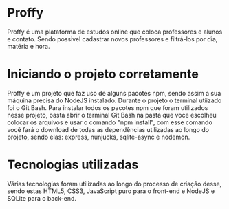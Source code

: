 # Proffy
Proffy é uma plataforma de estudos online que coloca professores e alunos e contato. Sendo possivel cadastrar novos professores e filtrá-los por dia, matéria e hora.

# Iniciando o projeto corretamente
Proffy é um projeto que faz uso de alguns pacotes npm, sendo assim a sua máquina precisa do NodeJS instalado. Durante o projeto o terminal utiizado foi o Git Bash.
Para instalar todos os pacotes npm que foram utilizados nesse projeto, basta abrir o terminal Git Bash na pasta que voce escolheu colocar os arquivos e usar o comando "npm install", com esse comando você fará o download de todas as dependências utilizadas ao longo do projeto, sendo elas: express, nunjucks, sqlite-async e nodemon.

# Tecnologias utilizadas
Várias tecnologias foram utilizadas ao longo do processo de criação desse, sendo estas HTML5, CSS3, JavaScript puro para o front-end e NodeJS e SQLite para o back-end. 
